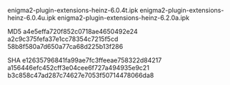 enigma2-plugin-extensions-heinz-6.0.4t.ipk
enigma2-plugin-extensions-heinz-6.0.4u.ipk
enigma2-plugin-extensions-heinz-6.2.0a.ipk

MD5 a4e5effa720f852c0718ae4650492e24 a2c9c375fefa37e1cc78354c7215f5cd 58b8f580a7d650a77ca68d225b13f286

SHA e12635796841fa99ae7fc3ffeeae758322d84217 a156446efc452cff3e04cee6f727a494935e9c21 b3c858c47ad287c74627e7053f50714478066da8
